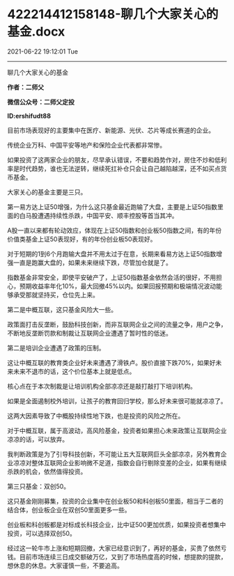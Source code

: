 # 422214412158148-聊几个大家关心的基金.docx

2021-06-22 19:12:01 Tue

----

聊几个大家关心的基金

__作者：二师父__

__微信公众号：二师父定投__

__ID:ershifudt88__

目前市场表现好的主要集中在医疗、新能源、光伏、芯片等成长赛道的企业。

传统企业万科、中国平安等地产和保险企业代表都非常惨。

如果投资了这两家企业的朋友，尽早承认错误，不要和趋势作对，房住不炒和低利率是时代趋势，谁也无法逆转，继续死扛补仓只会让自己越陷越深，还不如买点货币基金。

大家关心的基金主要是三只。

第一易方达上证50增强，为什么这只基金最近跑输了大盘，主要是上证50指数里面的白马股遭遇持续性杀跌，中国平安、顺丰控股等首当其冲。

A股一直以来都有轮动效应，体现在上证50指数和创业板50指数之间，有的年份价值类基金上证50表现好，有的年份创业板50表现好。

对于短期的1到6个月跑输大盘并不用太过于在意，长期来看易方达上证50指数增强一直是跑赢大盘的，如果未来继续下跌，尽管加仓就是了。

指数基金非常安全，即使平安破产了，上证50指数基金依然会活的很好，不用担心，预期收益率年化10%，最大回撤45%以内。如果回报预期和极端情况波动能够承受那就坚持买，仓位先上来。

第二是中概互联，这只基金风险大一些。

政策面打击反垄断，鼓励科技创新，而非互联网企业之间的流量之争，用户之争，不断地反垄断罚款和制裁让互联网企业遭遇了暂时性的低迷。

第二是培训企业遭遇了政策的压制。

这让中概互联的教育类企业好未来遭遇了滑铁卢。股价直接下跌70%，如果好未来未来不退市的话，这个价位基本上就是低点。

核心点在于本次制裁是让培训机构全部凉凉还是敲打敲打下培训机构。

如果是全面遏制校外培训，让孩子的教育回归学校，那么好未来很可能就凉凉了。

这两大因素导致了中概股持续性地下跌，也是投资的风险之所在。

对于中概互联，属于高波动，高风险基金，投资者如果担心未来政策让互联网企业凉凉的话，可以放弃。

我判断政策是为了引导科技创新，不可能让五大互联网巨头全部凉凉，另外教育企业凉凉对整体互联网企业影响微不足道，指数会自行剔除变差的企业，如果有继续杀跌的机会，依然值得投资。

第三只基金：双创50。

这只基金刚刚募集，投资的企业集中在创业板50和科创板50里面，相当于二者的结合体，创业板企业在双创50里面更多一些。

创业板和科创板都是对标成长科技企业，比中证500更加优质，如果投资者想集中投资，可以选择双创50。

经过这一轮牛市上涨和短期回撤，大家已经意识到了，再好的基金，买贵了依然亏钱。目前市场连续三日成交额破万亿，又到了市场热度高的时候，想提款的提款，想休息的休息。大家谨慎一些，不要追高。

